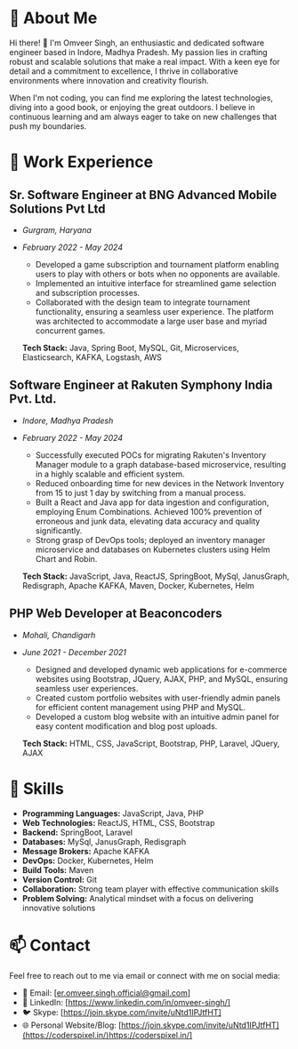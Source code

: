 # 👋 About Me

Hi there! 👋 I'm Omveer Singh, an enthusiastic and dedicated software engineer based in Indore, Madhya Pradesh. My passion lies in crafting robust and scalable solutions that make a real impact. With a keen eye for detail and a commitment to excellence, I thrive in collaborative environments where innovation and creativity flourish.

When I'm not coding, you can find me exploring the latest technologies, diving into a good book, or enjoying the great outdoors. I believe in continuous learning and am always eager to take on new challenges that push my boundaries.

# 💼 Work Experience

## Sr. Software Engineer at BNG Advanced Mobile Solutions Pvt Ltd
- *Gurgram, Haryana*
- *February 2022 - May 2024*
  
  - Developed a game subscription and tournament platform enabling users to play with others or bots when no opponents are available.
  - Implemented an intuitive interface for streamlined game selection and subscription processes.
  - Collaborated with the design team to integrate tournament functionality, ensuring a seamless user experience. The platform was architected to accommodate a large user base and myriad concurrent games.

  **Tech Stack:**
  Java, Spring Boot, MySQL, Git, Microservices, Elasticsearch, KAFKA, Logstash, AWS


## Software Engineer at Rakuten Symphony India Pvt. Ltd.
- *Indore, Madhya Pradesh*
- *February 2022 - May 2024*
  
  - Successfully executed POCs for migrating Rakuten's Inventory Manager module to a graph database-based microservice, resulting in a highly scalable and efficient system.
  - Reduced onboarding time for new devices in the Network Inventory from 15 to just 1 day by switching from a manual process.
  - Built a React and Java app for data ingestion and configuration, employing Enum Combinations. Achieved 100% prevention of erroneous and junk data, elevating data accuracy and quality significantly.
  - Strong grasp of DevOps tools; deployed an inventory manager microservice and databases on Kubernetes clusters using Helm Chart and Robin.

  **Tech Stack:**
  JavaScript, Java, ReactJS, SpringBoot, MySql, JanusGraph, Redisgraph, Apache KAFKA, Maven, Docker, Kubernetes, Helm

## PHP Web Developer at Beaconcoders
- *Mohali, Chandigarh*
- *June 2021 - December 2021*

  - Designed and developed dynamic web applications for e-commerce websites using Bootstrap, JQuery, AJAX, PHP, and MySQL, ensuring seamless user experiences.
  - Created custom portfolio websites with user-friendly admin panels for efficient content management using PHP and MySQL.
  - Developed a custom blog website with an intuitive admin panel for easy content modification and blog post uploads.

  **Tech Stack:**
  HTML, CSS, JavaScript, Bootstrap, PHP, Laravel, JQuery, AJAX

# 🚀 Skills

- **Programming Languages:** JavaScript, Java, PHP
- **Web Technologies:** ReactJS, HTML, CSS, Bootstrap
- **Backend:** SpringBoot, Laravel
- **Databases:** MySql, JanusGraph, Redisgraph
- **Message Brokers:** Apache KAFKA
- **DevOps:** Docker, Kubernetes, Helm
- **Build Tools:** Maven
- **Version Control:** Git
- **Collaboration:** Strong team player with effective communication skills
- **Problem Solving:** Analytical mindset with a focus on delivering innovative solutions

# 📫 Contact

Feel free to reach out to me via email or connect with me on social media:

- 📧 Email: [er.omveer.singh.official@gmail.com]
- 🔗 LinkedIn: [https://www.linkedin.com/in/omveer-singh/]
- 🐦 Skype: [https://join.skype.com/invite/uNtd1IPJtfHT]
- 🌐 Personal Website/Blog: [https://join.skype.com/invite/uNtd1IPJtfHT](https://coderspixel.in/)https://coderspixel.in/]
